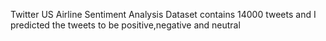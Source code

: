 Twitter US Airline Sentiment Analysis
Dataset contains 14000 tweets and I predicted the tweets to be positive,negative and neutral
